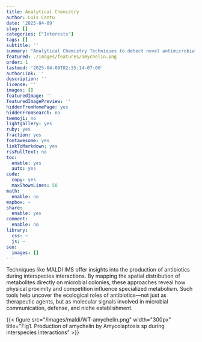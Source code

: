 ```yaml
---
title: Analytical Chemistry
author: Luis Cantu
date: '2025-04-09'
slug: []
categories: ["Interests"]
tags: []
subtitle: ''
summary: "Analytical Chemistry Techniques to detect novel antimicrobials"
featured: ./images/features/amychelin.png
order: 1
lastmod: '2025-04-09T02:35:14-07:00'
authorLink: ''
description: ''
license: ''
images: []
featuredImage: ''
featuredImagePreview: ''
hiddenFromHomePage: yes
hiddenFromSearch: no
twemoji: no
lightgallery: yes
ruby: yes
fraction: yes
fontawesome: yes
linkToMarkdown: yes
rssFullText: no
toc:
  enable: yes
  auto: yes
code:
  copy: yes
  maxShownLines: 50
math:
  enable: no
mapbox: ~
share:
  enable: yes
comment:
  enable: no
library:
  css: ~
  js: ~
seo:
  images: []
---
```

Techniques like MALDI IMS offer insights into the production of antibiotics during interspecies interactions. By mapping the spatial distribution of metabolites directly on microbial colonies, these approaches reveal how physical proximity and competition influence specialized metabolism. Such tools help uncover the ecological roles of antibiotics—not just as therapeutic agents, but as molecular signals involved in microbial communication, defense, and niche establishment.

{{< figure src="/images/maldi/WT-amychelin.png" width="300px" title="Fig1. Production of amychelin by Amycolaptosis sp during interspecies interactions" >}}

<!--more-->

